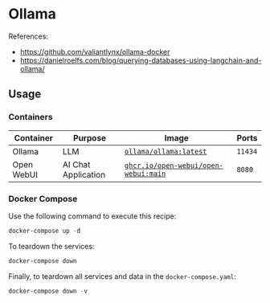 # Ollama

References:

- <https://github.com/valiantlynx/ollama-docker>
- <https://danielroelfs.com/blog/querying-databases-using-langchain-and-ollama/>

## Usage

### Containers

|Container|Purpose|Image|Ports|
|-|-|-|-|
|Ollama|LLM|[`ollama/ollama:latest`](https://hub.docker.com/r/ollama/ollama)|`11434`|
|Open WebUI|AI Chat Application|[`ghcr.io/open-webui/open-webui:main`](https://github.com/open-webui/open-webui/pkgs/container/open-webui)|`8080`|

### Docker Compose

Use the following command to execute this recipe:

```powershell
docker-compose up -d
```

To teardown the services:

```powershell
docker-compose down
```

Finally, to teardown all services and data in the `docker-compose.yaml`:

```powershell
docker-compose down -v
```

